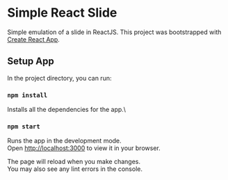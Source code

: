 # Simple React Slide 
Simple emulation of a slide in ReactJS. 
This project was bootstrapped with [Create React App](https://github.com/facebook/create-react-app).

## Setup App

In the project directory, you can run:

### `npm install`

Installs all the dependencies for the app.\

### `npm start`

Runs the app in the development mode.\
Open [http://localhost:3000](http://localhost:3000) to view it in your browser.

The page will reload when you make changes.\
You may also see any lint errors in the console.
